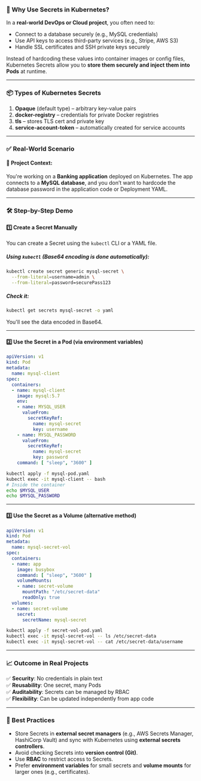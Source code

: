 ### 🔐 Why Use Secrets in Kubernetes?

In a **real-world DevOps or Cloud project**, you often need to:
- Connect to a database securely (e.g., MySQL credentials)
- Use API keys to access third-party services (e.g., Stripe, AWS S3)
- Handle SSL certificates and SSH private keys securely

Instead of hardcoding these values into container images or config files, Kubernetes Secrets allow you to **store them securely and inject them into Pods** at runtime.

---

### 📦 Types of Kubernetes Secrets

1. **Opaque** (default type) – arbitrary key-value pairs
2. **docker-registry** – credentials for private Docker registries
3. **tls** – stores TLS cert and private key
4. **service-account-token** – automatically created for service accounts

---

### ✅ Real-World Scenario

#### 🔹 Project Context:  
You're working on a **Banking application** deployed on Kubernetes. The app connects to a **MySQL database**, and you don’t want to hardcode the database password in the application code or Deployment YAML.

---

### 🛠️ Step-by-Step Demo

#### 1️⃣ Create a Secret Manually

You can create a Secret using the `kubectl` CLI or a YAML file.

##### Using `kubectl` (Base64 encoding is done automatically):
```bash
kubectl create secret generic mysql-secret \
  --from-literal=username=admin \
  --from-literal=password=securePass123
```

##### Check it:
```bash
kubectl get secrets mysql-secret -o yaml
```

You'll see the data encoded in Base64.

---

#### 2️⃣ Use the Secret in a Pod (via environment variables)

```yaml
apiVersion: v1
kind: Pod
metadata:
  name: mysql-client
spec:
  containers:
  - name: mysql-client
    image: mysql:5.7
    env:
    - name: MYSQL_USER
      valueFrom:
        secretKeyRef:
          name: mysql-secret
          key: username
    - name: MYSQL_PASSWORD
      valueFrom:
        secretKeyRef:
          name: mysql-secret
          key: password
    command: [ "sleep", "3600" ]
```

```bash
kubectl apply -f mysql-pod.yaml
kubectl exec -it mysql-client -- bash
# Inside the container
echo $MYSQL_USER
echo $MYSQL_PASSWORD
```

---

#### 3️⃣ Use the Secret as a Volume (alternative method)

```yaml
apiVersion: v1
kind: Pod
metadata:
  name: mysql-secret-vol
spec:
  containers:
  - name: app
    image: busybox
    command: [ "sleep", "3600" ]
    volumeMounts:
    - name: secret-volume
      mountPath: "/etc/secret-data"
      readOnly: true
  volumes:
  - name: secret-volume
    secret:
      secretName: mysql-secret
```

```bash
kubectl apply -f secret-vol-pod.yaml
kubectl exec -it mysql-secret-vol -- ls /etc/secret-data
kubectl exec -it mysql-secret-vol -- cat /etc/secret-data/username
```

---

### 📈 Outcome in Real Projects

✅ **Security**: No credentials in plain text  
✅ **Reusability**: One secret, many Pods  
✅ **Auditability**: Secrets can be managed by RBAC  
✅ **Flexibility**: Can be updated independently from app code

---

### 🔐 Best Practices

- Store Secrets in **external secret managers** (e.g., AWS Secrets Manager, HashiCorp Vault) and sync with Kubernetes using **external secrets controllers**.
- Avoid checking Secrets into **version control (Git)**.
- Use **RBAC** to restrict access to Secrets.
- Prefer **environment variables** for small secrets and **volume mounts** for larger ones (e.g., certificates).

